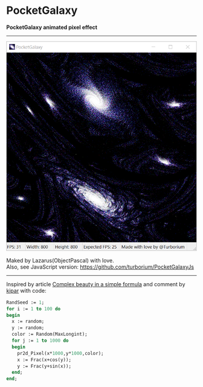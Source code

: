 # PocketGalaxy
**PocketGalaxy animated pixel effect**

---

![scr](scr.png)

Maked by Lazarus(ObjectPascal) with love.  
Also, see JavaScript version: https://github.com/turborium/PocketGalaxyJs

---
Inspired by article [Complex beauty in a simple formula](https://habr.com/ru/articles/817869/) and comment by [kipar](https://habr.com/ru/articles/817869/#comment_26881773) with code:
```pascal
RandSeed := 1;
for i := 1 to 100 do
begin
  x := random;
  y := random;
  color := Random(MaxLongint);
  for j := 1 to 1000 do
  begin
    pr2d_Pixel(x*1000,y*1000,color);
    x := Frac(x+cos(y));
    y := Frac(y+sin(x));
  end;
end;
```
